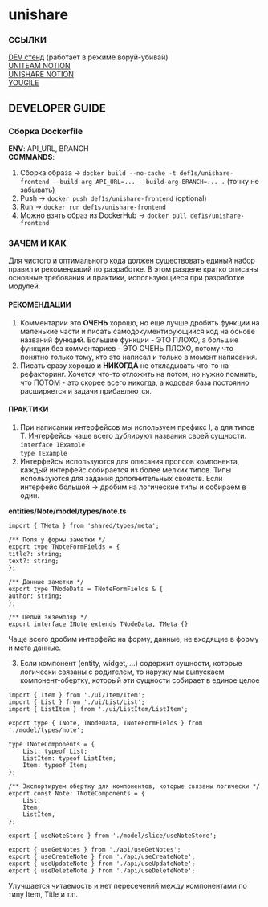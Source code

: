# unishare

### ССЫЛКИ

[DEV стенд](http://176.114.90.241/) (работает в режиме воруй-убивай)  
[UNITEAM NOTION](https://www.notion.so/UNITEAM-1049780386b880adbbe1e3480e5159ce?pvs=4)  
[UNISHARE NOTION](https://www.notion.so/UNISHARE-1709780386b880388d2dfbbc751678c3?pvs=4)  
[YOUGILE](https://ru.yougile.com/team/4dc2cd0370c1/UniShare/%D0%9D%D0%BE%D0%B2%D0%B0%D1%8F-%D0%B4%D0%BE%D1%81%D0%BA%D0%B0#UNI-30)  

## DEVELOPER GUIDE
### Сборка Dockerfile

**ENV**: API_URL, BRANCH  
**COMMANDS**:
1. Сборка образа -> `docker build --no-cache -t def1s/unishare-frontend --build-arg API_URL=... --build-arg BRANCH=... .` (точку не забывать)
2. Push -> `docker push def1s/unishare-frontend` (optional)
3. Run -> `docker run def1s/unishare-frontend`
4. Можно взять образ из DockerHub -> `docker pull def1s/unishare-frontend`

### ЗАЧЕМ И КАК
Для чистого и оптимального кода должен существовать единый набор правил и рекомендаций по разработке. В этом разделе кратко описаны
основные требования и практики, использующиеся при разработке модулей.

#### РЕКОМЕНДАЦИИ
1. Комментарии это **ОЧЕНЬ** хорошо, но еще лучше дробить функции на маленькие части и писать самодокументирующийся код
на основе названий функций. Большие функции - ЭТО ПЛОХО, а большие функции без комментариев - ЭТО ОЧЕНЬ ПЛОХО, потому что
понятно только тому, кто это написал и только в момент написания.
2. Писать сразу хорошо и **НИКОГДА** не откладывать что-то на рефакторинг. Хочется что-то отложить на потом, но нужно
помнить, что ПОТОМ - это скорее всего никогда, а кодовая база постоянно расширяется и задачи прибавляются.

#### ПРАКТИКИ
1. При написании интерфейсов мы используем префикс I, а для типов T. Интерфейсы чаще всего дублируют названия своей сущности.  
`interface IExample`  
`type TExample`
2. Интерфейсы используются для описания пропсов компонента, каждый интерфейс собирается из более мелких типов.
Типы используются для задания дополнительных свойств. Если интерфейс большой -> дробим на логические типы и собираем в один.

**entities/Note/model/types/note.ts**
```
import { TMeta } from 'shared/types/meta';

/** Поля у формы заметки */
export type TNoteFormFields = {
title?: string;
text?: string;
};

/** Данные заметки */
export type TNodeData = TNoteFormFields & {
author: string;
};

/** Целый экземпляр */
export interface INote extends TNodeData, TMeta {}
```
Чаще всего дробим интерфейс на форму, данные, не входящие в форму и мета данные.

3. Если компонент (entity, widget, ...) содержит сущности, которые логически связаны с
родителем, то наружу мы выпускаем компонент-обертку, который эти сущности собирает в
единое целое
```
import { Item } from './ui/Item/Item';
import { List } from './ui/List/List';
import { ListItem } from './ui/ListItem/ListItem';

export type { INote, TNodeData, TNoteFormFields } from './model/types/note';

type TNoteComponents = {
	List: typeof List;
	ListItem: typeof ListItem;
	Item: typeof Item;
};

/** Экспортируем обертку для компонентов, которые связаны логически */
export const Note: TNoteComponents = {
	List,
	Item,
	ListItem,
};

export { useNoteStore } from './model/slice/useNoteStore';

export { useGetNotes } from './api/useGetNotes';
export { useCreateNote } from './api/useCreateNote';
export { useUpdateNote } from './api/useUpdateNote';
export { useDeleteNote } from './api/useDeleteNote';
```
Улучшается читаемость и нет пересечений между компонентами по типу Item, Title и т.п.